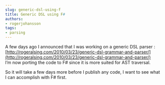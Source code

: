 ```yaml
---
slug: generic-dsl-using-f
title: Generic DSL using F#
authors:
- rogerjohansson
tags:
- parsing
---
```

A few days ago I announced that I was working on a generic DSL parser : [http://rogeralsing.com/2010/03/23/generic-dsl-grammar-and-parser/](http://rogeralsing.com/2010/03/23/generic-dsl-grammar-and-parser/)  
I’m now porting the code to F# since it is more suited for AST traversal.

<!-- truncate -->

So it will take a few days more before I publish any code, I want to see what I can accomplish with F# first.
